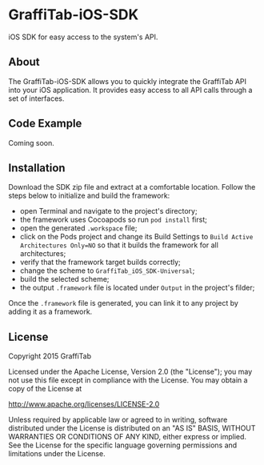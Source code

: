 # GraffiTab-iOS-SDK
iOS SDK for easy access to the system's API.

## About

The GraffiTab-iOS-SDK allows you to quickly integrate the GraffiTab API into your iOS application. It provides easy access to all API calls through a set of interfaces.

## Code Example

Coming soon.

## Installation

Download the SDK zip file and extract at a comfortable location. Follow the steps below to initialize and build the framework:
* open Terminal and navigate to the project's directory;
* the framework uses Cocoapods so run `pod install` first;
* open the generated `.workspace` file;
* click on the Pods project and change its Build Settings to `Build Active Architectures Only=NO` so that it builds the framework for all architectures;
* verify that the framework target builds correctly;
* change the scheme to `GraffiTab_iOS_SDK-Universal`;
* build the selected scheme;
* the output `.framework` file is located under `Output` in the project's filder;
 
Once the `.framework` file is generated, you can link it to any project by adding it as a framework.

## License

Copyright 2015 GraffiTab

Licensed under the Apache License, Version 2.0 (the "License");
you may not use this file except in compliance with the License.
You may obtain a copy of the License at

  http://www.apache.org/licenses/LICENSE-2.0

Unless required by applicable law or agreed to in writing, software
distributed under the License is distributed on an "AS IS" BASIS,
WITHOUT WARRANTIES OR CONDITIONS OF ANY KIND, either express or implied.
See the License for the specific language governing permissions and
limitations under the License.
